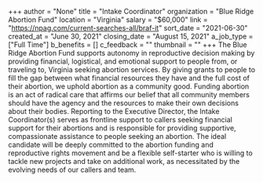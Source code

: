 +++
author = "None"
title = "Intake Coordinator"
organization = "Blue Ridge Abortion Fund"
location = "Virginia"
salary = "$60,000"
link = "https://npag.com/current-searches-all/braf-it"
sort_date = "2021-06-30"
created_at = "June 30, 2021"
closing_date = "August 15, 2021"
a_job_type = ["Full Time"]
b_benefits = []
c_feedback = ""
thumbnail = ""
+++
The Blue Ridge Abortion Fund supports autonomy in reproductive decision making by providing financial, logistical, and emotional support to people from, or traveling to, Virginia seeking abortion services. By giving grants to people to fill the gap between what financial resources they have and the full cost of their abortion, we uphold abortion as a community good. Funding abortion is an act of radical care that affirms our belief that all community members should have the agency and the resources to make their own decisions about their bodies. Reporting to the Executive Director, the Intake Coordinator(s) serves as frontline support to callers seeking financial support for their abortions and is responsible for providing supportive, compassionate assistance to people seeking an abortion. The ideal candidate will be deeply committed to the abortion funding and reproductive rights movement and be a flexible self-starter who is willing to tackle new projects and take on additional work, as necessitated by the evolving needs of our callers and team.